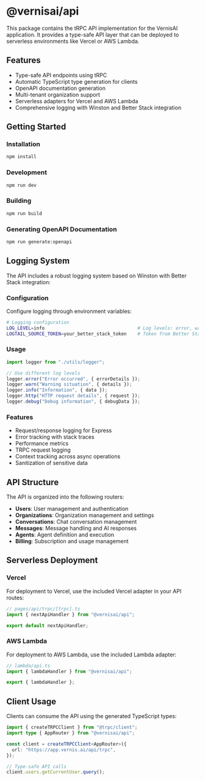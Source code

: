# @vernisai/api

This package contains the tRPC API implementation for the VernisAI application. It provides a type-safe API layer that can be deployed to serverless environments like Vercel or AWS Lambda.

## Features

- Type-safe API endpoints using tRPC
- Automatic TypeScript type generation for clients
- OpenAPI documentation generation
- Multi-tenant organization support
- Serverless adapters for Vercel and AWS Lambda
- Comprehensive logging with Winston and Better Stack integration

## Getting Started

### Installation

```bash
npm install
```

### Development

```bash
npm run dev
```

### Building

```bash
npm run build
```

### Generating OpenAPI Documentation

```bash
npm run generate:openapi
```

## Logging System

The API includes a robust logging system based on Winston with Better Stack integration:

### Configuration

Configure logging through environment variables:

```bash
# Logging configuration
LOG_LEVEL=info                                  # Log levels: error, warn, info, http, verbose, debug
LOGTAIL_SOURCE_TOKEN=your_better_stack_token    # Token from Better Stack dashboard
```

### Usage

```typescript
import logger from "./utils/logger";

// Use different log levels
logger.error("Error occurred", { errorDetails });
logger.warn("Warning situation", { details });
logger.info("Information", { data });
logger.http("HTTP request details", { request });
logger.debug("Debug information", { debugData });
```

### Features

- Request/response logging for Express
- Error tracking with stack traces
- Performance metrics
- TRPC request logging
- Context tracking across async operations
- Sanitization of sensitive data

## API Structure

The API is organized into the following routers:

- **Users**: User management and authentication
- **Organizations**: Organization management and settings
- **Conversations**: Chat conversation management
- **Messages**: Message handling and AI responses
- **Agents**: Agent definition and execution
- **Billing**: Subscription and usage management

## Serverless Deployment

### Vercel

For deployment to Vercel, use the included Vercel adapter in your API routes:

```typescript
// pages/api/trpc/[trpc].ts
import { nextApiHandler } from "@vernisai/api";

export default nextApiHandler;
```

### AWS Lambda

For deployment to AWS Lambda, use the included Lambda adapter:

```typescript
// lambda/api.ts
import { lambdaHandler } from "@vernisai/api";

export { lambdaHandler };
```

## Client Usage

Clients can consume the API using the generated TypeScript types:

```typescript
import { createTRPCClient } from "@trpc/client";
import type { AppRouter } from "@vernisai/api";

const client = createTRPCClient<AppRouter>({
  url: "https://app.vernis.ai/api/trpc",
});

// Type-safe API calls
client.users.getCurrentUser.query();
```
